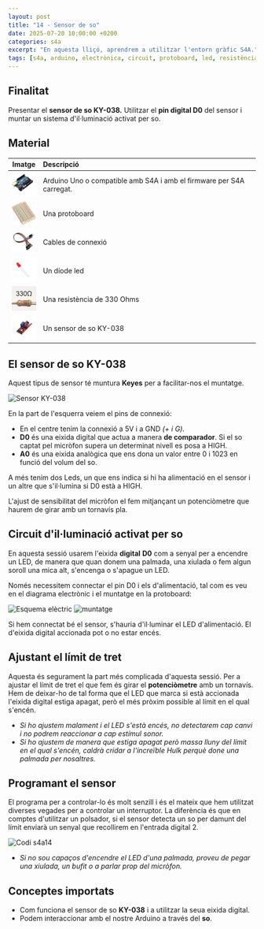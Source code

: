 ```yaml
---
layout: post
title: "14 - Sensor de so"
date: 2025-07-20 10:00:00 +0200
categories: s4a
excerpt: "En aquesta lliçó, aprendrem a utilitzar l'entorn gràfic S4A."
tags: [s4a, arduino, electrònica, circuit, protoboard, led, resistència, potenciòmetre]
---
```



[img1]: /assets/imatges/s4a/s4a_14_01.png "Sensor KY-038"
[img2]: /assets/imatges/s4a/s4a_14_02.png "Esquema elèctric"
[img3]: /assets/imatges/s4a/s4a_14_03.png "Muntatge"
[img4]: /assets/imatges/s4a/s4a_14_04.png "Codi s4a14"

## Finalitat

Presentar el **sensor de so KY-038.** Utilitzar el **pin digital D0** del sensor i muntar un sistema d'il·luminació activat per so.

## Material

|                               Imatge                               | Descripció                                                           |
| :----------------------------------------------------------------: | :------------------------------------------------------------------- |
|   <img src="/assets/imatges/mat/mat_unor3.png" width="50" height="50">    | Arduino Uno o compatible amb S4A i amb el firmware per S4A carregat. |
| <img src="/assets/imatges/mat/mat_protoboard.png" width="50" height="50"> | Una protoboard                                                       |
|   <img src="/assets/imatges/mat/mat_dupont.png" width="50" height="50">   | Cables de connexió                                                   |
|    <img src="/assets/imatges/mat/mat_led.png" width="50" height="50">     | Un díode led                                                         |
|  <img src="/assets/imatges/mat/mat_resis330.png" width="50" height="50">  | Una resistència de 330 Ohms                                          |
|   <img src="/assets/imatges/mat/mat_KY038.jpeg" width="50" height="50">   | Un sensor de so KY-038                                               |

## El sensor de so KY-038

Aquest tipus de sensor té muntura **Keyes** per a facilitar-nos el muntatge.

![Sensor KY-038](img1)

En la part de l'esquerra veiem el pins de connexió:

- En el centre tenim la connexió a 5V i a GND _(+ i G)._
- **D0** és una eixida digital que actua a manera **de comparador**. Si el so captat pel micròfon supera un determinat nivell es posa a HIGH.
- **A0** és una eixida analògica que ens dona un valor entre 0 i 1023 en funció del volum del so.

A més tenim dos Leds, un que ens indica si hi ha alimentació en el sensor i un altre que s'il·lumina si D0 està a HIGH.

L'ajust de sensibilitat del micròfon el fem mitjançant un potenciòmetre que haurem de girar amb un tornavís pla.

## Circuit d'il·luminació activat per so

En aquesta sessió usarem l'eixida **digital** **D0** com a senyal per a encendre un LED, de manera que quan donem una palmada, una xiulada o fem algun soroll una mica alt, s'encenga o s'apague un LED.

Només necessitem connectar el pin D0 i els d'alimentació, tal com es veu en el diagrama electrònic i el muntatge en la protoboard:

![Esquema elèctric](img2)
![muntatge](img3)

Si hem connectat bé el sensor, s'hauria d'il·luminar el LED d'alimentació. El d'eixida digital accionada pot o no estar encés.

## Ajustant el límit de tret

Aquesta és segurament la part més complicada d'aquesta sessió. Per a ajustar el límit de tret el que fem és girar el **potenciòmetre** amb un tornavís. Hem de deixar-ho de tal forma que el LED que marca si està accionada l'eixida digital estiga apagat, però el més pròxim possible al límit en el qual s'encén.

- _Si ho ajustem malament i el LED s'està encés, no detectarem cap canvi i no podrem reaccionar a cap estímul sonor._
- _Si ho ajustem de manera que estiga apagat però massa lluny del límit en el qual s'encén, caldrà cridar a l'increïble Hulk perquè done una palmada per nosaltres._

## Programant el sensor

El programa per a controlar-lo és molt senzill i és el mateix que hem utilitzat diverses vegades per a controlar un interruptor. La diferència és que en comptes d'utilitzar un polsador, si el sensor detecta un so per damunt del límit enviarà un senyal que recollirem en l'entrada digital 2.

![Codi s4a14](img4)

- _Si no sou capaços d'encendre el LED d'una palmada, proveu de pegar una xiulada, un bufit o a parlar prop del micròfon._

## Conceptes importats

- Com funciona el sensor de so **KY-038** i a utilitzar la seua eixida digital.
- Podem interaccionar amb el nostre Arduino a través del **so**.
